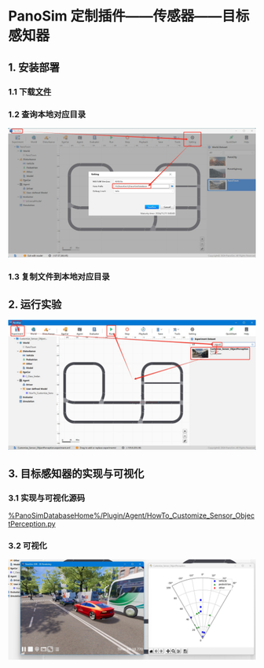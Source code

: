 # PanoSim 定制插件——传感器——目标感知器

## 1. 安装部署

### 1.1 下载[文件](https://github.com/liyanlee/PanoSim_How_To/tree/main/Customize/ObjectPerception/PanoSimDatabase)

### 1.2 查询本地对应目录
![image](../../Bus/ego/docs/images/folder.jpg)

### 1.3 复制文件到本地对应目录

## 2. 运行实验
![image](docs/images/open.jpg)

## 3. 目标感知器的实现与可视化

### 3.1 实现与可视化源码
[%PanoSimDatabaseHome%/Plugin/Agent/HowTo_Customize_Sensor_ObjectPerception.py](PanoSimDatabase/Plugin/Agent/HowTo_Customize_Sensor_ObjectPerception.py)

### 3.2 可视化
![image](docs/images/visualization.jpg)